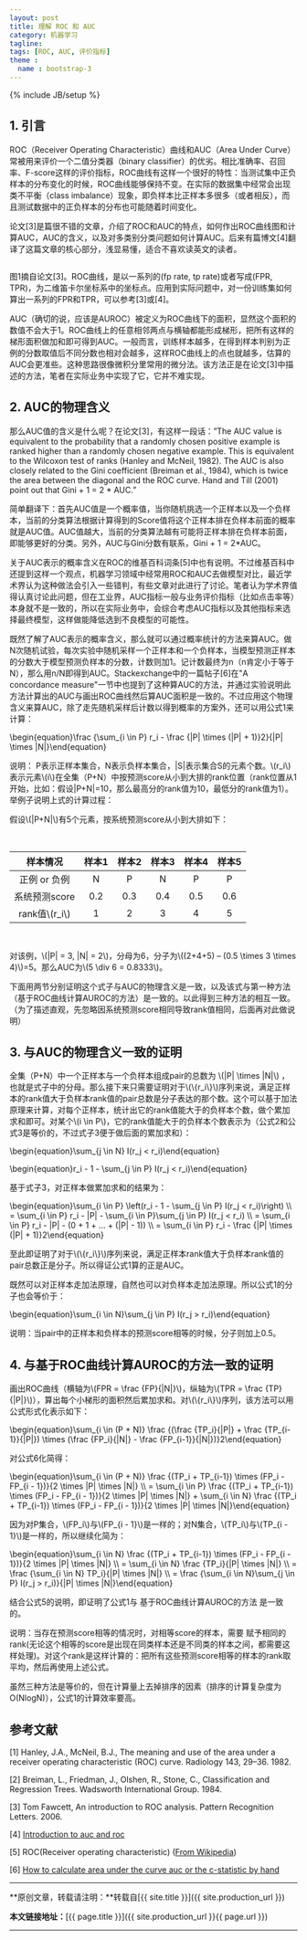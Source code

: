 ```yaml
---
layout: post
title: 理解 ROC 和 AUC
category: 机器学习
tagline: 
tags: [ROC, AUC, 评价指标]
theme :
  name : bootstrap-3
---
```

{% include JB/setup %}

## 1. 引言

ROC（Receiver Operating Characteristic）曲线和AUC（Area Under Curve）常被用来评价一个二值分类器（binary classifier）的优劣。相比准确率、召回率、F-score这样的评价指标，ROC曲线有这样一个很好的特性：当测试集中正负样本的分布变化的时候，ROC曲线能够保持不变。在实际的数据集中经常会出现类不平衡（class imbalance）现象，即负样本比正样本多很多（或者相反），而且测试数据中的正负样本的分布也可能随着时间变化。

论文[3]是篇很不错的文章，介绍了ROC和AUC的特点，如何作出ROC曲线图和计算AUC，AUC的含义，以及对多类别分类问题如何计算AUC。后来有篇博文[4]翻译了这篇文章的核心部分，浅显易懂，适合不喜欢读英文的读者。

<div align="center">
  <img src="/images/2015-11-20-understanding-ROC-and-AUC-figure1.jpg" style="max-width:634px; text-align:center" alt=""/>
</div>

图1摘自论文[3]。ROC曲线，是以一系列的(fp rate, tp rate)或者写成(FPR, TPR)，为二维笛卡尔坐标系中的坐标点。应用到实际问题中，对一份训练集如何算出一系列的FPR和TPR，可以参考[3]或[4]。

AUC（确切的说，应该是AUROC）被定义为ROC曲线下的面积，显然这个面积的数值不会大于1。ROC曲线上的任意相邻两点与横轴都能形成梯形，把所有这样的梯形面积做加和即可得到AUC。一般而言，训练样本越多，在得到样本判别为正例的分数取值后不同分数也相对会越多，这样ROC曲线上的点也就越多，估算的AUC会更准些。这种思路很像微积分里常用的微分法。该方法正是在论文[3]中描述的方法，笔者在实际业务中实现了它，它并不难实现。

## 2. AUC的物理含义

那么AUC值的含义是什么呢？在论文[3]，有这样一段话：”The AUC value is equivalent to the probability that a randomly chosen positive example is ranked higher than a randomly chosen negative example. This is equivalent to the Wilcoxon test of ranks (Hanley and McNeil, 1982). The AUC is also closely related to the Gini coefficient (Breiman et al., 1984), which is twice the area between the diagonal and the ROC curve. Hand and Till (2001) point out that Gini + 1 = 2 * AUC.”

简单翻译下：首先AUC值是一个概率值，当你随机挑选一个正样本以及一个负样本，当前的分类算法根据计算得到的Score值将这个正样本排在负样本前面的概率就是AUC值。AUC值越大，当前的分类算法越有可能将正样本排在负样本前面，即能够更好的分类。另外，AUC与Gini分数有联系，Gini + 1 = 2*AUC。

关于AUC表示的概率含义在ROC的维基百科词条[5]中也有说明。不过维基百科中还提到这样一个观点，机器学习领域中经常用ROC和AUC去做模型对比，最近学术界认为这种做法会引入一些错判，有些文章对此进行了讨论。笔者认为学术界值得认真讨论此问题，但在工业界，AUC指标一般与业务评价指标（比如点击率等）本身就不是一致的，所以在实际业务中，会综合考虑AUC指标以及其他指标来选择最终模型，这样做能降低选到不良模型的可能性。

既然了解了AUC表示的概率含义，那么就可以通过概率统计的方法来算AUC。做N次随机试验，每次实验中随机采样一个正样本和一个负样本，当模型预测正样本的分数大于模型预测负样本的分数，计数则加1。记计数最终为n（n肯定小于等于N），那么用n/N即得到AUC。Stackexchange中的一篇帖子[6]在"A concordance measure"一节中也提到了这种算AUC的方法，并通过实验说明此方法计算出的AUC与画出ROC曲线然后算AUC面积是一致的。不过应用这个物理含义来算AUC，除了走先随机采样后计数以得到概率的方案外，还可以用公式1来计算：

\begin{equation}\frac {\sum_{i \in P} r_i - \frac {\|P\| \times (\|P\| + 1)}2}{\|P\| \times \|N\|}\end{equation}

说明：
P表示正样本集合，N表示负样本集合，|S|表示集合S的元素个数。\\(r_i\\)表示元素\\(i\\)在全集（P+N）中按预测score从小到大排的rank位置（rank位置从1开始，比如：假设|P+N|=10，那么最高分的rank值为10，最低分的rank值为1）。举例子说明上式的计算过程：

假设\\(\|P+N\|\\)有5个元素，按系统预测score从小到大排如下：

<br/>

|     样本情况    | 样本1 | 样本2 | 样本3 | 样本4 | 样本5 |
| :-------------: |:-----:|:-----:|:-----:|:-----:|:-----:|
|  正例 or 负例   |   N   |   P   |   N   |   P   |   P   |
| 系统预测score   |  0.2  |  0.3  |  0.4  |  0.5  |  0.6  |
| rank值\\(r_i\\) |   1   |   2   |   3   |   4   |   5   |

<br/>

对该例，\\(\|P\| = 3, \|N\| = 2\\)，分母为6，分子为\\((2+4+5) – (0.5 \times 3 \times 4)\\)=5。那么AUC为\\(5 \div 6 = 0.8333\\)。

下面用两节分别证明这个式子与AUC的物理含义是一致，以及该式与第一种方法（基于ROC曲线计算AUROC的方法）是一致的。以此得到三种方法的相互一致。（为了描述直观，先忽略因系统预测score相同导致rank值相同，后面再对此做说明）

## 3. 与AUC的物理含义一致的证明

全集（P+N）中一个正样本与一个负样本组成pair的总数为 \\(\|P\| \times \|N\|\\) ，也就是式子中的分母。那么接下来只需要证明对于\\(\\{r_i\\}\\)序列来说，满足正样本的rank值大于负样本rank值的pair总数是分子表达的那个数。这个可以基于加法原理来计算，对每个正样本，统计出它的rank值能大于的负样本个数，做个累加求和即可。对某个\\(i \in P\\)，它的rank值能大于的负样本个数表示为（公式2和公式3是等价的，不过式子3便于做后面的累加求和）：

\begin{equation}\sum_{j \in N} I(r_j < r_i)\end{equation}

\begin{equation}r_i - 1 - \sum_{j \in P} I(r_j < r_i)\end{equation}

基于式子3，对正样本做累加求和的结果为：

\begin{equation}\sum_{i \in P} \left(r_i - 1 - \sum_{j \in P} I(r_j < r_i)\right) \\\ = \sum_{i \in P} r_i - \|P\| - \sum_{i \in P}\sum_{j \in P} I(r_j < r_i) \\\ = \sum_{i \in P} r_i - \|P\| - (0 + 1 + ... + (\|P\| - 1)) \\\ = \sum_{i \in P} r_i - \frac {\|P\| \times (\|P\| + 1)}2\end{equation}

至此即证明了对于\\(\\{r_i\\}\\)序列来说，满足正样本rank值大于负样本rank值的pair总数正是分子。所以得证公式1算的正是AUC。

既然可以对正样本走加法原理，自然也可以对负样本走加法原理。所以公式1的分子也会等价于：

\begin{equation}\sum_{i \in N}\sum_{j \in P} I(r_j > r_i)\end{equation}

说明：当pair中的正样本和负样本的预测score相等的时候，分子则加上0.5。

## 4. 与基于ROC曲线计算AUROC的方法一致的证明

画出ROC曲线（横轴为\\(FPR = \frac {FP}{\|N\|}\\)，纵轴为\\(TPR = \frac {TP}{\|P\|}\\)），算出每个小梯形的面积然后累加求和。对\\(\\{r_i\\}\\)序列，该方法可以用公式形式化表示如下：

\begin{equation}\sum_{i \in (P + N)} \frac {(\frac {TP_i}{\|P\|} + \frac {TP_{i-1}}{\|P\|}) \times (\frac {FP_i}{\|N\|} - \frac {FP_{i-1}}{\|N\|})}2\end{equation}

对公式6化简得：

\begin{equation}\sum_{i \in (P + N)} \frac {(TP_i + TP_{i-1}) \times (FP_i - FP_{i - 1})}{2 \times \|P\| \times \|N\|} \\\ = \sum_{i \in P} \frac {(TP_i + TP_{i-1}) \times (FP_i - FP_{i - 1})}{2 \times \|P\| \times \|N\|} + \sum_{i \in N} \frac {(TP_i + TP_{i-1}) \times (FP_i - FP_{i - 1})}{2 \times \|P\| \times \|N\|}\end{equation}

因为对P集合，\\(FP_i\\)与\\(FP_{i - 1}\\)是一样的；对N集合，\\(TP_i\\)与\\(TP_{i - 1}\\)是一样的，所以继续化简为：

\begin{equation}\sum_{i \in N} \frac {(TP_i + TP_{i-1}) \times (FP_i - FP_{i - 1})}{2 \times \|P\| \times \|N\|} \\\ = \sum_{i \in N} \frac {TP_i}{\|P\| \times \|N\|} \\\ = \frac {\sum_{i \in N} TP_i}{\|P\| \times \|N\|} \\\ = \frac {\sum_{i \in N}\sum_{j \in P} I(r_j > r_i)}{\|P\| \times \|N\|}\end{equation}

结合公式5的说明，即证明了公式1与 基于ROC曲线计算AUROC的方法 是一致的。

说明：当存在预测score相等的情况时，对相等score的样本，需要 赋予相同的rank(无论这个相等的score是出现在同类样本还是不同类的样本之间，都需要这样处理)。对这个rank是这样计算的：把所有这些预测score相等的样本的rank取平均，然后再使用上述公式。

虽然三种方法是等价的，但在计算量上去掉排序的因素（排序的计算复杂度为O(NlogN)），公式1的计算效率要高。


## 参考文献

[1] Hanley, J.A., McNeil, B.J., The meaning and use of the area under a receiver operating characteristic (ROC) curve. Radiology 143, 29–36. 1982.

[2] Breiman, L., Friedman, J., Olshen, R., Stone, C., Classification and Regression Trees. Wadsworth International Group. 1984.

[3] Tom Fawcett, An introduction to ROC analysis. Pattern Recognition Letters. 2006.

[4] [Introduction to auc and roc](http://alexkong.net/2013/06/introduction-to-auc-and-roc/)

[5] ROC(Receiver operating characteristic) ([From Wikipedia](https://en.wikipedia.org/wiki/Receiver_operating_characteristic))

[6] [How to calculate area under the curve auc or the c-statistic by hand](http://stats.stackexchange.com/questions/145566/how-to-calculate-area-under-the-curve-auc-or-the-c-statistic-by-hand)

* * *

**原创文章，转载请注明：**转载自[{{ site.title }}]({{ site.production_url }})

**本文链接地址：**[{{ page.title }}]({{ site.production_url }}{{ page.url }})

* * *

